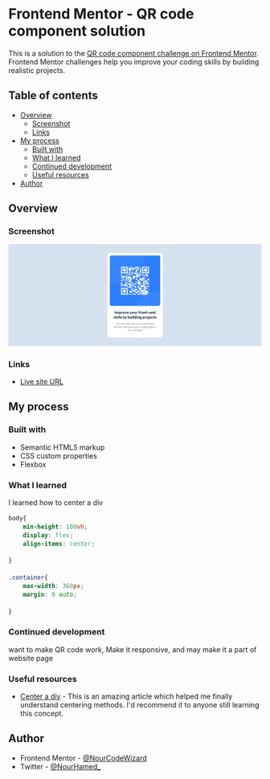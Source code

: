 # Frontend Mentor - QR code component solution

This is a solution to the [QR code component challenge on Frontend Mentor](https://www.frontendmentor.io/challenges/qr-code-component-iux_sIO_H). Frontend Mentor challenges help you improve your coding skills by building realistic projects. 

## Table of contents

- [Overview](#overview)
  - [Screenshot](#screenshot)
  - [Links](#Links)
- [My process](#my-process)
  - [Built with](#built-with)
  - [What I learned](#what-i-learned)
  - [Continued development](#continued-development)
  - [Useful resources](#useful-resources)
- [Author](#author)


## Overview

### Screenshot

![](/images/Screenshot%201.jpeg)

### Links
- [Live site URL](https://qr-code-component-frontend-mentor-challenge-ten.vercel.app/)

## My process

### Built with

- Semantic HTML5 markup
- CSS custom properties
- Flexbox


### What I learned

I learned how to center a div

```css
body{
    min-height: 100vh;
    display: flex;
    align-items: center;
    
}

.container{
    max-width: 360px;
    margin: 0 auto;

}
```

### Continued development

want to make QR code work, Make it responsive, and may make it a part of website page


### Useful resources

- [Center a div](https://www.joshwcomeau.com/css/center-a-div/) - This is an amazing article which helped me finally understand centering methods. I'd recommend it to anyone still learning this concept.


## Author

- Frontend Mentor - [@NourCodeWizard](https://www.frontendmentor.io/profile/NourCodeWizard)
- Twitter - [@NourHamed_](https://twitter.com/NourHamed_)



